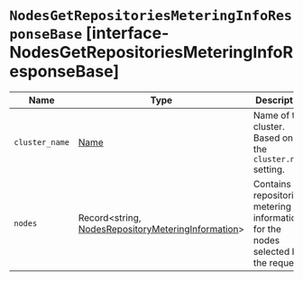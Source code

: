 # `NodesGetRepositoriesMeteringInfoResponseBase` [interface-NodesGetRepositoriesMeteringInfoResponseBase]

| Name | Type | Description |
| - | - | - |
| `cluster_name` | [Name](./Name.md) | Name of the cluster. Based on the `cluster.name` setting. |
| `nodes` | Record<string, [NodesRepositoryMeteringInformation](./NodesRepositoryMeteringInformation.md)> | Contains repositories metering information for the nodes selected by the request. |
